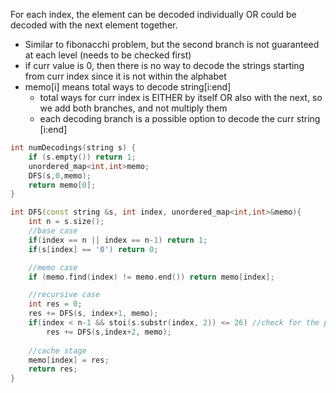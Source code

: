 For each index, the element can be decoded individually OR could be decoded with the next element together.
- Similar to fibonacchi problem, but the second branch is not guaranteed at each level (needs to be checked first)
- if curr value is 0, then there is no way to decode the strings starting from curr index since it is not within the alphabet
- memo[i] means total ways to decode string[i:end]
    - total ways for curr index is EITHER by itself OR also with the next, so we add both branches, and not multiply them
    - each decoding branch is a possible option to decode the curr string [i:end]

```cpp
int numDecodings(string s) {
    if (s.empty()) return 1;
    unordered_map<int,int>memo;
    DFS(s,0,memo);
    return memo[0];
}

int DFS(const string &s, int index, unordered_map<int,int>&memo){
    int n = s.size();
    //base case
    if(index == n || index == n-1) return 1;
    if(s[index] == '0') return 0; 

    //memo case
    if (memo.find(index) != memo.end()) return memo[index];

    //recursive case
    int res = 0;
    res += DFS(s, index+1, memo);
    if(index < n-1 && stoi(s.substr(index, 2)) <= 26) //check for the possible second branch
        res += DFS(s,index+2, memo);
    
    //cache stage
    memo[index] = res;
    return res;
}
```
